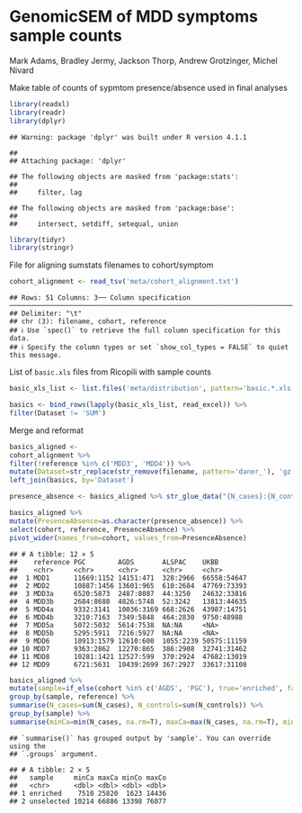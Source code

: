 GenomicSEM of MDD symptoms sample counts
================
Mark Adams, Bradley Jermy, Jackson Thorp, Andrew Grotzinger, Michel
Nivard

Make table of counts of sypmtom presence/absence used in final analyses

``` r
library(readxl)
library(readr)
library(dplyr)
```

    ## Warning: package 'dplyr' was built under R version 4.1.1

    ## 
    ## Attaching package: 'dplyr'

    ## The following objects are masked from 'package:stats':
    ## 
    ##     filter, lag

    ## The following objects are masked from 'package:base':
    ## 
    ##     intersect, setdiff, setequal, union

``` r
library(tidyr)
library(stringr)
```

File for aligning sumstats filenames to cohort/symptom

``` r
cohort_alignment <- read_tsv('meta/cohort_alignment.txt')
```

    ## Rows: 51 Columns: 3── Column specification ────────────────────────────────────────────────────────────────────────────────────
    ## Delimiter: "\t"
    ## chr (3): filename, cohort, reference
    ## ℹ Use `spec()` to retrieve the full column specification for this data.
    ## ℹ Specify the column types or set `show_col_types = FALSE` to quiet this message.

List of `basic.xls` files from Ricopili with sample counts

``` r
basic_xls_list <- list.files('meta/distribution', pattern='basic.*.xls', full.names=TRUE)

basics <- bind_rows(lapply(basic_xls_list, read_excel)) %>%
filter(Dataset != 'SUM')
```

Merge and reformat

``` r
basics_aligned <- 
cohort_alignment %>%
filter(!reference %in% c('MDD3', 'MDD4')) %>%
mutate(Dataset=str_replace(str_remove(filename, pattern='daner_'), 'gz', 'aligned.gz')) %>%
left_join(basics, by='Dataset') 

presence_absence <- basics_aligned %>% str_glue_data("{N_cases}:{N_controls}")

basics_aligned %>%
mutate(PresenceAbsence=as.character(presence_absence)) %>%
select(cohort, reference, PresenceAbsence) %>%
pivot_wider(names_from=cohort, values_from=PresenceAbsence)
```

    ## # A tibble: 12 × 5
    ##    reference PGC        AGDS       ALSPAC    UKBB       
    ##    <chr>     <chr>      <chr>      <chr>     <chr>      
    ##  1 MDD1      11669:1152 14151:471  328:2966  66558:54647
    ##  2 MDD2      10887:1456 13601:965  610:2684  47769:73393
    ##  3 MDD3a     6520:5873  2487:8087  44:3250   24632:33816
    ##  4 MDD3b     2684:8688  4826:5748  52:3242   13813:44635
    ##  5 MDD4a     9332:3141  10036:3169 668:2626  43987:14751
    ##  6 MDD4b     3210:7163  7349:5848  464:2830  9750:48988 
    ##  7 MDD5a     5072:5032  5614:7538  NA:NA     <NA>       
    ##  8 MDD5b     5295:5911  7216:5927  NA:NA     <NA>       
    ##  9 MDD6      10913:1579 12610:600  1055:2239 50575:11159
    ## 10 MDD7      9363:2862  12270:865  386:2908  32741:31462
    ## 11 MDD8      10281:1421 12527:599  370:2924  47682:13019
    ## 12 MDD9      6721:5631  10439:2699 367:2927  33617:31108

``` r
basics_aligned %>%
mutate(sample=if_else(cohort %in% c('AGDS', 'PGC'), true='enriched', false='unselected')) %>%
group_by(sample, reference) %>%
summarise(N_cases=sum(N_cases), N_controls=sum(N_controls)) %>%
group_by(sample) %>%
summarise(minCa=min(N_cases, na.rm=T), maxCa=max(N_cases, na.rm=T), minCo=min(N_controls, na.rm=T), maxCo=max(N_controls, na.rm=T))
```

    ## `summarise()` has grouped output by 'sample'. You can override using the
    ## `.groups` argument.

    ## # A tibble: 2 × 5
    ##   sample     minCa maxCa minCo maxCo
    ##   <chr>      <dbl> <dbl> <dbl> <dbl>
    ## 1 enriched    7510 25820  1623 14436
    ## 2 unselected 10214 66886 13398 76077
